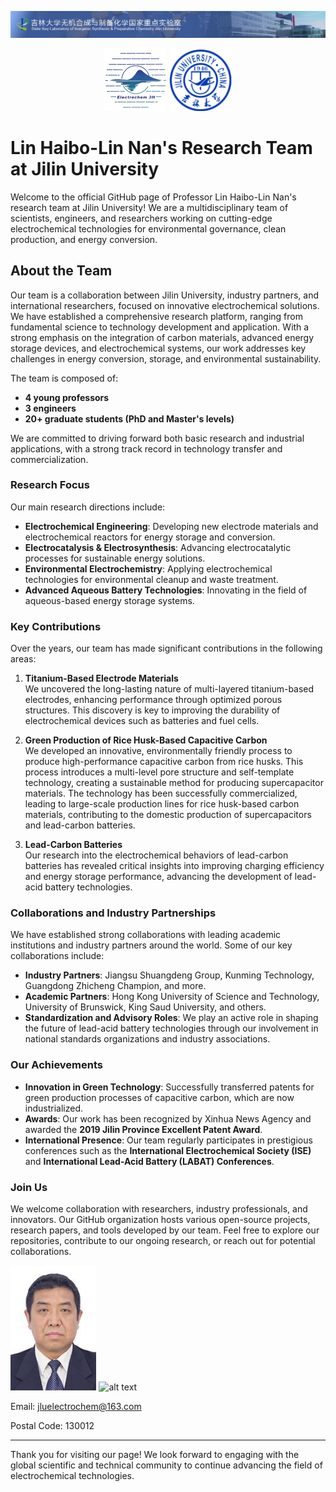 ![alt text](image-2.png)
<p align="center">
   <img src="image-1.png" alt="alt text" width="100">
   <img src="image.png" alt="alt text" width="100">
</p>

# **Lin Haibo-Lin Nan's Research Team at Jilin University**

Welcome to the official GitHub page of Professor Lin Haibo-Lin Nan's research team at Jilin University! We are a multidisciplinary team of scientists, engineers, and researchers working on cutting-edge electrochemical technologies for environmental governance, clean production, and energy conversion.

## **About the Team**

Our team is a collaboration between Jilin University, industry partners, and international researchers, focused on innovative electrochemical solutions. We have established a comprehensive research platform, ranging from fundamental science to technology development and application. With a strong emphasis on the integration of carbon materials, advanced energy storage devices, and electrochemical systems, our work addresses key challenges in energy conversion, storage, and environmental sustainability.

The team is composed of:

- **4 young professors**
- **3 engineers**
- **20+ graduate students (PhD and Master's levels)**

We are committed to driving forward both basic research and industrial applications, with a strong track record in technology transfer and commercialization.

### **Research Focus**
Our main research directions include:

- **Electrochemical Engineering**: Developing new electrode materials and electrochemical reactors for energy storage and conversion.
- **Electrocatalysis & Electrosynthesis**: Advancing electrocatalytic processes for sustainable energy solutions.
- **Environmental Electrochemistry**: Applying electrochemical technologies for environmental cleanup and waste treatment.
- **Advanced Aqueous Battery Technologies**: Innovating in the field of aqueous-based energy storage systems.

### **Key Contributions**
Over the years, our team has made significant contributions in the following areas:

1. **Titanium-Based Electrode Materials**  
   We uncovered the long-lasting nature of multi-layered titanium-based electrodes, enhancing performance through optimized porous structures. This discovery is key to improving the durability of electrochemical devices such as batteries and fuel cells.

2. **Green Production of Rice Husk-Based Capacitive Carbon**  
   We developed an innovative, environmentally friendly process to produce high-performance capacitive carbon from rice husks. This process introduces a multi-level pore structure and self-template technology, creating a sustainable method for producing supercapacitor materials. The technology has been successfully commercialized, leading to large-scale production lines for rice husk-based carbon materials, contributing to the domestic production of supercapacitors and lead-carbon batteries.

3. **Lead-Carbon Batteries**  
   Our research into the electrochemical behaviors of lead-carbon batteries has revealed critical insights into improving charging efficiency and energy storage performance, advancing the development of lead-acid battery technologies.

### **Collaborations and Industry Partnerships**
We have established strong collaborations with leading academic institutions and industry partners around the world. Some of our key collaborations include:

- **Industry Partners**: Jiangsu Shuangdeng Group, Kunming Technology, Guangdong Zhicheng Champion, and more.
- **Academic Partners**: Hong Kong University of Science and Technology, University of Brunswick, King Saud University, and others.
- **Standardization and Advisory Roles**: We play an active role in shaping the future of lead-acid battery technologies through our involvement in national standards organizations and industry associations.

### **Our Achievements**
- **Innovation in Green Technology**: Successfully transferred patents for green production processes of capacitive carbon, which are now industrialized.
- **Awards**: Our work has been recognized by Xinhua News Agency and awarded the **2019 Jilin Province Excellent Patent Award**.
- **International Presence**: Our team regularly participates in prestigious conferences such as the **International Electrochemical Society (ISE)** and **International Lead-Acid Battery (LABAT) Conferences**.

### **Join Us**
We welcome collaboration with researchers, industry professionals, and innovators. Our GitHub organization hosts various open-source projects, research papers, and tools developed by our team. Feel free to explore our repositories, contribute to our ongoing research, or reach out for potential collaborations.

<p align="left">
   <img src="Haibo_Lin.png" alt="alt text" height="200">
   <img src="image-3.png" alt="alt text" height="200">
</p>

Email: jluelectrochem@163.com

Postal Code: 130012

---

Thank you for visiting our page! We look forward to engaging with the global scientific and technical community to continue advancing the field of electrochemical technologies.